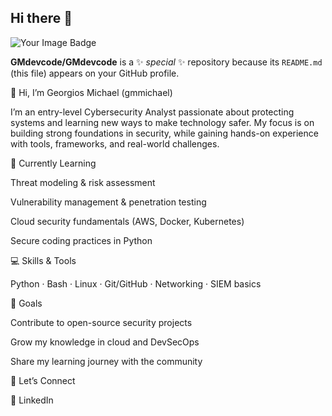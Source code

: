 ## Hi there 👋

<img src="https://tryhackme-badges.s3.amazonaws.com/GM4saken.png?" alt="Your Image Badge" />


**GMdevcode/GMdevcode** is a ✨ _special_ ✨ repository because its `README.md` (this file) appears on your GitHub profile.

👋 Hi, I’m Georgios Michael (gmmichael)

I’m an entry-level Cybersecurity Analyst passionate about protecting systems and learning new ways to make technology safer. My focus is on building strong foundations in security, while gaining hands-on experience with tools, frameworks, and real-world challenges.

🌱 Currently Learning

Threat modeling & risk assessment

Vulnerability management & penetration testing

Cloud security fundamentals (AWS, Docker, Kubernetes)

Secure coding practices in Python

💻 Skills & Tools

Python · Bash · Linux · Git/GitHub · Networking · SIEM basics

🎯 Goals

Contribute to open-source security projects

Grow my knowledge in cloud and DevSecOps

Share my learning journey with the community

🤝 Let’s Connect

💼 LinkedIn
